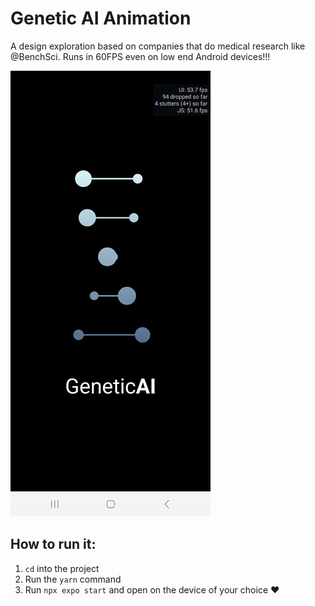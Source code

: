 # Genetic AI Animation

A design exploration based on companies that do medical research like @BenchSci. Runs in 60FPS even on low end Android devices!!!

![The Animation](./genetic.gif)

## How to run it:

1. `cd` into the project
2. Run the `yarn` command
3. Run `npx expo start` and open on the device of your choice ❤️
